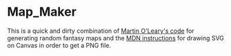 # Map_Maker

This is a quick and dirty combination of [Martin O'Leary's code](http://mewo2.com/notes/terrain/) for generating random fantasy maps and the [MDN instructions](https://developer.mozilla.org/de/docs/Web/API/Canvas_API/Drawing_DOM_objects_into_a_canvas) for drawing SVG on Canvas in order to get a PNG file.
